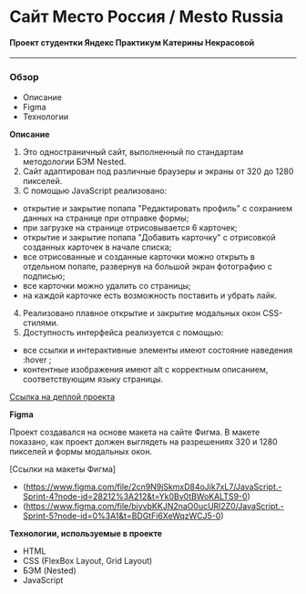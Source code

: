 # Сайт Место Россия / Mesto Russia
#### Проект студентки Яндекс Практикум Катерины Некрасовой
-----
### Обзор
* Описание
* Figma
* Технологии

**Описание**

1. Это одностраничный сайт, выполненный по стандартам методологии БЭМ Nested. 
2. Сайт адаптирован под различные браузеры и экраны от 320 до 1280 пикселей.
3. С помощью JavaScript реализовано: 

- открытие и закрытие попапа "Редактировать профиль" с сохранием данных на странице при отправке формы;
- при загрузке на странице отрисовывается 6 карточек;
- открытие и закрытие попапа "Добавить карточку" с отрисовкой созданных карточек в начале списка;
- все отрисованные и созданные карточки можно открыть в отдельном попапе, развернув на большой экран фотографию с подписью;
- все карточки можно удалить со страницы;
- на каждой карточке есть возможность поставить и убрать лайк.

4. Реализовано плавное открытие и закрытие модальных окон CSS-стилями.
5. Доступность интерфейса реализуется с помощью:

- все ссылки и интерактивные элементы имеют состояние наведения :hover ;
- контентные изображения имеют alt с корректным описанием, соответствующим языку страницы.

[Ссылка на деплой проекта](https://californikate.github.io/mesto/)

**Figma**

Проект создавался на основе макета на сайте Фигма. В макете показано, как проект должен выглядеть на разрешениях 320 и 1280 пикселей и формы модальных окон.

[Ссылки на макеты Фигма]
* (https://www.figma.com/file/2cn9N9jSkmxD84oJik7xL7/JavaScript.-Sprint-4?node-id=28212%3A212&t=Yk0Bv0tBWoKALTS9-0)
* (https://www.figma.com/file/bjyvbKKJN2naO0ucURl2Z0/JavaScript.-Sprint-5?node-id=0%3A1&t=BDGtFi6XeWqzWCJ5-0)

**Технологии, используемые в проекте**

* HTML
* CSS (FlexBox Layout, Grid Layout)
* БЭМ (Nested)
* JavaScript